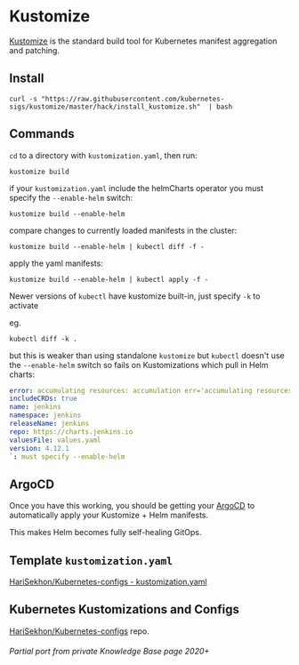 # Kustomize

[Kustomize](https://kustomize.io/) is the standard build tool for Kubernetes manifest aggregation and patching.

<!-- INDEX_START -->
<!-- INDEX_END -->

## Install

```shell
curl -s "https://raw.githubusercontent.com/kubernetes-sigs/kustomize/master/hack/install_kustomize.sh"  | bash
```

## Commands

`cd` to a directory with `kustomization.yaml`, then run:

```shell
kustomize build
```

if your `kustomization.yaml` include the helmCharts operator you must specify the `--enable-helm` switch:

```shell
kustomize build --enable-helm
```

compare changes to currently loaded manifests in the cluster:
```shell
kustomize build --enable-helm | kubectl diff -f -
```

apply the yaml manifests:
```shell
kustomize build --enable-helm | kubectl apply -f -
```

Newer versions of `kubectl` have kustomize built-in, just specify `-k` to activate

eg.

```shell
kubectl diff -k .
```
but this is weaker than using standalone `kustomize` but `kubectl` doesn't use the `--enable-helm` switch so fails on
Kustomizations which pull in Helm charts:
```yaml
error: accumulating resources: accumulation err='accumulating resources from '../base': '/Users/hari/github/k8s/jenkins/base' must resolve to a file': recursed accumulation of path '/Users/hari/github/k8s/jenkins/base': trouble configuring builtin HelmChartInflationGenerator with config: `
includeCRDs: true
name: jenkins
namespace: jenkins
releaseName: jenkins
repo: https://charts.jenkins.io
valuesFile: values.yaml
version: 4.12.1
`: must specify --enable-helm
```

## ArgoCD

Once you have this working, you should be getting your [ArgoCD](argocd.md) to automatically apply your Kustomize +
Helm manifests.

This makes Helm becomes fully self-healing GitOps.

## Template `kustomization.yaml`

[HariSekhon/Kubernetes-configs - kustomization.yaml](https://github.com/HariSekhon/Kubernetes-configs/blob/master/kustomization.yaml)

## Kubernetes Kustomizations and Configs

[HariSekhon/Kubernetes-configs](https://github.com/HariSekhon/Kubernetes-configs) repo.

###### Partial port from private Knowledge Base page 2020+
